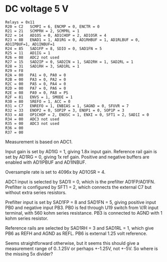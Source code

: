 DC voltage 5 V
==============

    Relays = 0x11
    R20 = C2   SCMPI = 6, ENCMP = 0, ENCTR = 0
    R21 = 21   SCMPRH = 2, SCMPRL = 1
    R22 = 14   AD1OS = 0, AD1CHOP = 2, AD1OSR = 4
    R23 = 8B   ENAD1 = 1, AD1RG = 0, AD1RHBUF = 1, AD1RLBUF = 0, AD1IPBUF=1, AD1INBUF=1
    R24 = 85   SAD1FP = 8, SDIO = 0, SAD1FN = 5
    R25 = 11   AD1IG = 1
    R26 = 08   ADC2 not used
    R27 = 15   SAD2IP = 0, SAD2IN = 1, SAD2RH = 1, SAD2RL = 1
    R28 = 31   SAD1RH = 3, SAD1RL = 1
    R29 = F8
    R2A = 00   PA1 = 0, PA0 = 0
    R2B = 00   PA3 = 0, PA2 = 0
    R2C = 00   PA5 = 0, PA4 = 0
    R2D = 00   PA7 = 0, PA6 = 0
    R2E = 08   PA9 = 0, PA8 = PS
    R2F = 81   ENVS = 1, SMODE = 1
    R30 = 80   SREFO = 1, ACC = 0
    R31 = C7   ENREFO = 1, ENBIAS = 1, SAGND = 0, SFUVR = 7
    R32 = 33   ENOP2 = 0, SOP2P = 3, ENOP1 = 0, SOP1P = 3
    R33 = A8   OP1CHOP = 2, ENOSC = 1, ENXI = 0, SFT1 = 2, SAD1I = 0
    R34 = 00   ADC3 not used
    R35 = 00   ADC3 not used
    R36 = 00
    R37 = 00

Measurement is based on ADC1.

Input gain is set by AD1IG = 1, giving 1.8x input gain.
Reference rail gain is set by AD1RG = 0, giving 1x ref gain.
Positive and negative buffers are enabled with AD1IPBUF and AD1INBUF.

Oversample rate is set to 4096x by AD1OSR = 4.

ADC1 input is selected by SAD1I = 0, which is the prefilter AD1FP/AD1FN.
Prefilter is configured by SFT1 = 2, which connects the external C7 but without extra series resistors.

Prefilter input is set by SAD1FP = 8 and SAD1FN = 5, giving positive input PB0 and negative input PB3.
PB0 is fed through U19 switch from V/R input terminal, with 560 kohm series resistance.
PB3 is connected to AGND with 1 kohm series resistor.

Reference rails are selected by SAD1RH = 3 and SAD1RL = 1, which give PB6 as REFH and AGND as REFL.
PB6 is external 1.25 volt reference.

Seems straightforward otherwise, but it seems this should give a measurement range of 0..1.25V or perhaps +-1.25V, not +-5V.
So where is the missing 5x divider?




